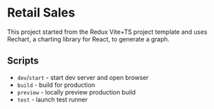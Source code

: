 # Retail Sales

This project started from the Redux Vite+TS project template and uses Rechart, a charting library for React, to generate a graph.

## Scripts

- `dev`/`start` - start dev server and open browser
- `build` - build for production
- `preview` - locally preview production build
- `test` - launch test runner

